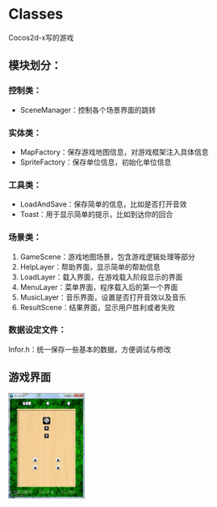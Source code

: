 # Classes
Cocos2d-x写的游戏

## 模块划分：
### 控制类：
* SceneManager：控制各个场景界面的跳转
### 实体类：
* MapFactory：保存游戏地图信息，对游戏框架注入具体信息
* SpriteFactory：保存单位信息，初始化单位信息
### 工具类：
* LoadAndSave：保存简单的信息，比如是否打开音效
* Toast：用于显示简单的提示，比如到达你的回合
### 场景类：
1. GameScene：游戏地图场景，包含游戏逻辑处理等部分
2. HelpLayer：帮助界面，显示简单的帮助信息
3. LoadLayer：载入界面，在游戏载入阶段显示的界面
4. MenuLayer：菜单界面，程序载入后的第一个界面
5. MusicLayer：音乐界面，设置是否打开音效以及音乐
6. ResultScene：结果界面，显示用户胜利或者失败

### 数据设定文件：
Infor.h：统一保存一些基本的数据，方便调试与修改

## 游戏界面
<img alt="游戏界面" src="https://github.com/dys93/Classes/blob/master/cocos2d.jpg" width="30%" height="30%">
